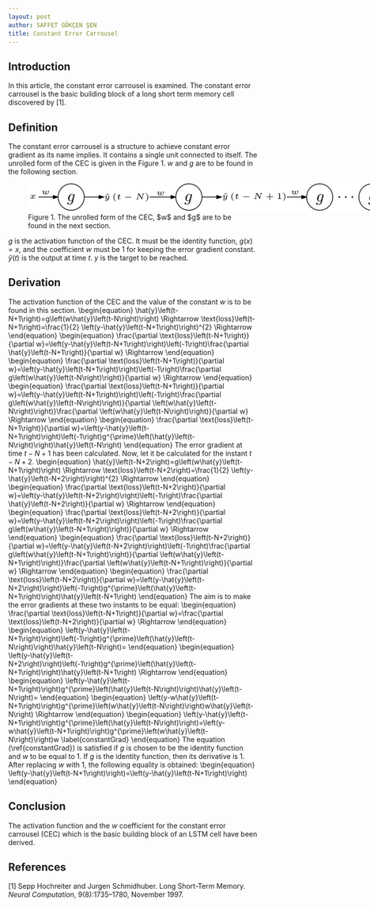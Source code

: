 ```yaml
---
layout: post
author: SAFFET GÖKÇEN ŞEN
title: Constant Error Carrousel
---
```

## Introduction
In this article, the constant error carrousel is examined. The constant error carrousel is the basic building block of a long short term memory cell discovered by [1].

## Definition
The constant error carrousel is a structure to achieve constant error gradient as its name implies. It contains a single unit connected to itself. The unrolled form of the CEC is given in the Figure 1. $w$ and $g$ are to be found in the following section.

<figure>
   <img src="/assets/CEC.png" style="max-width: 1600px;">
   <figcaption>Figure 1. The unrolled form of the CEC, $w$ and $g$ are to be found in the next section.</figcaption>
</figure>

$g$ is the activation function of the CEC. It must be the identity function, $g\left(x\right)=x$, and the coefficient $w$ must be $1$ for keeping the error gradient constant. $\hat{y}\left(t\right)$ is the output at time $t$. $y$ is the target to be reached.

## Derivation
The activation function of the CEC and the value of the constant $w$ is to be found in this section.
\begin{equation}
    \hat{y}\left(t-N+1\right)=g\left(w\hat{y}\left(t-N\right)\right) \Rightarrow \text{loss}\left(t-N+1\right)=\frac{1}{2} \left(y-\hat{y}\left(t-N+1\right)\right)^{2} \Rightarrow
\end{equation}
\begin{equation}
    \frac{\partial \text{loss}\left(t-N+1\right)}{\partial w}=\left(y-\hat{y}\left(t-N+1\right)\right)\left(-1\right)\frac{\partial \hat{y}\left(t-N+1\right)}{\partial w} \Rightarrow
\end{equation}
\begin{equation}
    \frac{\partial \text{loss}\left(t-N+1\right)}{\partial w}=\left(y-\hat{y}\left(t-N+1\right)\right)\left(-1\right)\frac{\partial g\left(w\hat{y}\left(t-N\right)\right)}{\partial w} \Rightarrow
\end{equation}
\begin{equation}
    \frac{\partial \text{loss}\left(t-N+1\right)}{\partial w}=\left(y-\hat{y}\left(t-N+1\right)\right)\left(-1\right)\frac{\partial g\left(w\hat{y}\left(t-N\right)\right)}{\partial \left(w\hat{y}\left(t-N\right)\right)}\frac{\partial \left(w\hat{y}\left(t-N\right)\right)}{\partial w} \Rightarrow
\end{equation}
\begin{equation}
    \frac{\partial \text{loss}\left(t-N+1\right)}{\partial w}=\left(y-\hat{y}\left(t-N+1\right)\right)\left(-1\right)g^{\prime}\left(\hat{y}\left(t-N\right)\right)\hat{y}\left(t-N\right)
\end{equation}
The error gradient at time $t-N+1$ has been calculated. Now, let it be calculated for the instant $t-N+2$.
\begin{equation}
    \hat{y}\left(t-N+2\right)=g\left(w\hat{y}\left(t-N+1\right)\right) \Rightarrow \text{loss}\left(t-N+2\right)=\frac{1}{2} \left(y-\hat{y}\left(t-N+2\right)\right)^{2} \Rightarrow
\end{equation}
\begin{equation}
    \frac{\partial \text{loss}\left(t-N+2\right)}{\partial w}=\left(y-\hat{y}\left(t-N+2\right)\right)\left(-1\right)\frac{\partial \hat{y}\left(t-N+2\right)}{\partial w} \Rightarrow
\end{equation}
\begin{equation}
    \frac{\partial \text{loss}\left(t-N+2\right)}{\partial w}=\left(y-\hat{y}\left(t-N+2\right)\right)\left(-1\right)\frac{\partial g\left(w\hat{y}\left(t-N+1\right)\right)}{\partial w} \Rightarrow
\end{equation}
\begin{equation}
    \frac{\partial \text{loss}\left(t-N+2\right)}{\partial w}=\left(y-\hat{y}\left(t-N+2\right)\right)\left(-1\right)\frac{\partial g\left(w\hat{y}\left(t-N+1\right)\right)}{\partial \left(w\hat{y}\left(t-N+1\right)\right)}\frac{\partial \left(w\hat{y}\left(t-N+1\right)\right)}{\partial w} \Rightarrow
\end{equation}
\begin{equation}
    \frac{\partial \text{loss}\left(t-N+2\right)}{\partial w}=\left(y-\hat{y}\left(t-N+2\right)\right)\left(-1\right)g^{\prime}\left(\hat{y}\left(t-N+1\right)\right)\hat{y}\left(t-N+1\right)
\end{equation}
The aim is to make the error gradients at these two instants to be equal:
\begin{equation}
    \frac{\partial \text{loss}\left(t-N+1\right)}{\partial w}=\frac{\partial \text{loss}\left(t-N+2\right)}{\partial w} \Rightarrow
\end{equation}
\begin{equation}
    \left(y-\hat{y}\left(t-N+1\right)\right)\left(-1\right)g^{\prime}\left(\hat{y}\left(t-N\right)\right)\hat{y}\left(t-N\right)=
\end{equation}
\begin{equation}
    \left(y-\hat{y}\left(t-N+2\right)\right)\left(-1\right)g^{\prime}\left(\hat{y}\left(t-N+1\right)\right)\hat{y}\left(t-N+1\right) \Rightarrow
\end{equation}
\begin{equation}
    \left(y-\hat{y}\left(t-N+1\right)\right)g^{\prime}\left(\hat{y}\left(t-N\right)\right)\hat{y}\left(t-N\right)=
\end{equation}
\begin{equation}
    \left(y-w\hat{y}\left(t-N+1\right)\right)g^{\prime}\left(w\hat{y}\left(t-N\right)\right)w\hat{y}\left(t-N\right) \Rightarrow
\end{equation}
\begin{equation}
    \left(y-\hat{y}\left(t-N+1\right)\right)g^{\prime}\left(\hat{y}\left(t-N\right)\right)=\left(y-w\hat{y}\left(t-N+1\right)\right)g^{\prime}\left(w\hat{y}\left(t-N\right)\right)w
    \label{constantGrad}
\end{equation}
The equation (\ref{constantGrad}) is satisfied if $g$ is chosen to be the identity function and $w$ to be equal to $1$. If $g$ is the identity function, then its derivative is $1$. After replacing $w$ with $1$, the following equality is obtained:
\begin{equation}
    \left(y-\hat{y}\left(t-N+1\right)\right)=\left(y-\hat{y}\left(t-N+1\right)\right)
\end{equation}

## Conclusion
The activation function and the $w$ coefficient for the constant error carrousel (CEC) which is the basic building block of an LSTM cell have been derived.

## References 
[1] Sepp Hochreiter and Jurgen Schmidhuber. Long Short-Term Memory. *Neural Computation*, 9(8):1735–1780, November 1997.
